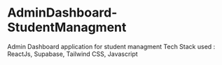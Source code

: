 # AdminDashboard-StudentManagment
Admin Dashboard application for student managment 
Tech Stack used : ReactJs, Supabase, Tailwind CSS, Javascript

